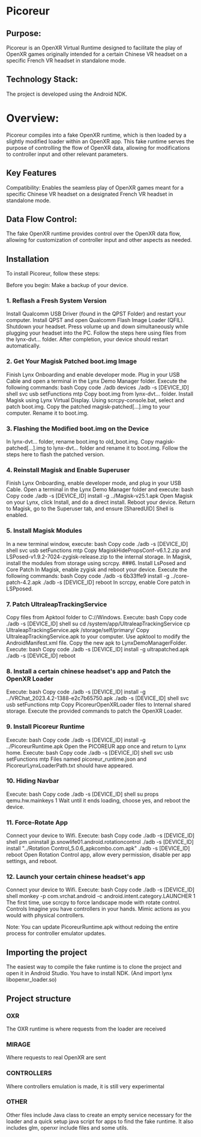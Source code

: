 # Picoreur
## Purpose:
Picoreur is an OpenXR Virtual Runtime designed to facilitate the play of OpenXR games originally intended for a certain Chinese VR headset on a specific French VR headset in standalone mode.

## Technology Stack:
The project is developed using the Android NDK.

# Overview:
Picoreur compiles into a fake OpenXR runtime, which is then loaded by a slightly modified loader within an OpenXR app. This fake runtime serves the purpose of controlling the flow of OpenXR data, allowing for modifications to controller input and other relevant parameters.

## Key Features
Compatibility: Enables the seamless play of OpenXR games meant for a specific Chinese VR headset on a designated French VR headset in standalone mode.

## Data Flow Control: 
The fake OpenXR runtime provides control over the OpenXR data flow, allowing for customization of controller input and other aspects as needed.

## Installation
To install Picoreur, follow these steps:

Before you begin: Make a backup of your device.

### 1. Reflash a Fresh System Version
Install Qualcomm USB Driver (found in the QPST Folder) and restart your computer.
Install QPST and open Qualcomm Flash Image Loader (QFIL).
Shutdown your headset.
Press volume up and down simultaneously while plugging your headset into the PC.
Follow the steps here using files from the lynx-dvt... folder.
After completion, your device should restart automatically.
### 2. Get Your Magisk Patched boot.img Image
Finish Lynx Onboarding and enable developer mode.
Plug in your USB Cable and open a terminal in the Lynx Demo Manager folder.
Execute the following commands:
bash
Copy code
./adb devices
./adb -s [DEVICE_ID] shell svc usb setFunctions mtp
Copy boot.img from lynx-dvt... folder.
Install Magisk using Lynx Virtual Display.
Using scrcpy-console.bat, select and patch boot.img.
Copy the patched magisk-patched[...].img to your computer.
Rename it to boot.img.
### 3. Flashing the Modified boot.img on the Device
In lynx-dvt... folder, rename boot.img to old_boot.img.
Copy magisk-patched[...].img to lynx-dvt... folder and rename it to boot.img.
Follow the steps here to flash the patched version.
### 4. Reinstall Magisk and Enable Superuser
Finish Lynx Onboarding, enable developer mode, and plug in your USB Cable.
Open a terminal in the Lynx Demo Manager folder and execute:
bash
Copy code
./adb -s [DEVICE_ID] install -g ../Magisk-v25.1.apk
Open Magisk on your Lynx, click Install, and do a direct install. Reboot your device.
Return to Magisk, go to the Superuser tab, and ensure [SharedUID] Shell is enabled.
### 5. Install Magisk Modules
In a new terminal window, execute:
bash
Copy code
./adb -s [DEVICE_ID] shell svc usb setFunctions mtp
Copy MagiskHidePropsConf-v6.1.2.zip and LSPosed-v1.9.2-7024-zygisk-release.zip to the internal storage.
In Magisk, install the modules from storage using scrcpy.
###6. Install LsPosed and Core Patch
In Magisk, enable zygisk and reboot your device.
Execute the following commands:
bash
Copy code
./adb -s 6b33ffe9 install -g ../core-patch-4.2.apk
./adb -s [DEVICE_ID] reboot
In scrcpy, enable Core patch in LSPposed.
### 7. Patch UltraleapTrackingService
Copy files from Apktool folder to C://Windows.
Execute:
bash
Copy code
./adb -s [DEVICE_ID] shell
su
cd /system/app/UltraleapTrackingService
cp UltraleapTrackingService.apk /storage/self/primary/
Copy UltraleapTrackingService.apk to your computer.
Use apktool to modify the AndroidManifest.xml file.
Copy the new apk to LynxDemoManagerFolder.
Execute:
bash
Copy code
./adb -s [DEVICE_ID] install -g ultrapatched.apk
./adb -s [DEVICE_ID] reboot
### 8. Install a certain chinese headset's app and Patch the OpenXR Loader
Execute:
bash
Copy code
./adb -s [DEVICE_ID] install -g ../VRChat_2023.4.2-1388-e2c7b65750.apk
./adb -s [DEVICE_ID] shell svc usb setFunctions mtp
Copy PicoreurOpenXRLoader files to Internal shared storage.
Execute the provided commands to patch the OpenXR Loader.
### 9. Install Picoreur Runtime
Execute:
bash
Copy code
./adb -s [DEVICE_ID] install -g ../PicoreurRuntime.apk
Open the PICOREUR app once and return to Lynx home.
Execute:
bash
Copy code
./adb -s [DEVICE_ID] shell svc usb setFunctions mtp
Files named picoreur_runtime.json and PicoreurLynxLoaderPath.txt should have appeared.
### 10. Hiding Navbar
Execute:
bash
Copy code
./adb -s [DEVICE_ID] shell
su
props qemu.hw.mainkeys 1
Wait until it ends loading, choose yes, and reboot the device.
### 11. Force-Rotate App
Connect your device to Wifi.
Execute:
bash
Copy code
./adb -s [DEVICE_ID] shell pm uninstall jp.snowlife01.android.rotationcontrol
./adb -s [DEVICE_ID] install "../Rotation Control_5.0.6_apkcombo.com.apk"
./adb -s [DEVICE_ID] reboot
Open Rotation Control app, allow every permission, disable per app settings, and reboot.
### 12. Launch your certain chinese headset's app
Connect your device to Wifi.
Execute:
bash
Copy code
./adb -s [DEVICE_ID] shell
monkey -p com.vrchat.android -c android.intent.category.LAUNCHER 1
The first time, use scrcpy to force landscape mode with rotate control.
Controls
Imagine you have controllers in your hands. Mimic actions as you would with physical controllers.

Note: You can update PicoreurRuntime.apk without redoing the entire process for controller emulator updates.


## Importing the project
The easiest way to compile the fake runtime is to clone the project and open it in Android Studio. You have to install NDK. (And import lynx libopenxr_loader.so)

## Project structure

### OXR
The OXR runtime is where requests from the loader are received

### MIRAGE
Where requests to real OpenXR are sent

### CONTROLLERS
Where controllers emulation is made, it is still very experimental

### OTHER
Other files include Java class to create an empty service necessary for the loader and a quick setup java script for apps to find the fake runtime. It also includes glm, openxr include files and some utils.

